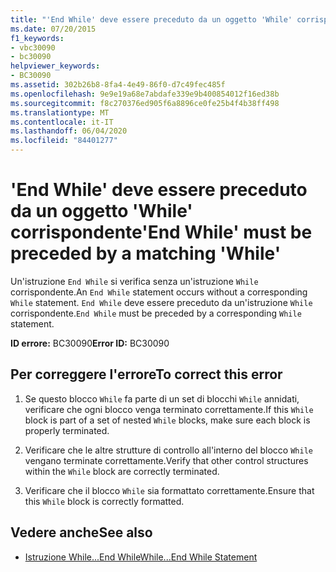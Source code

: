 ```yaml
---
title: "'End While' deve essere preceduto da un oggetto 'While' corrispondente"
ms.date: 07/20/2015
f1_keywords:
- vbc30090
- bc30090
helpviewer_keywords:
- BC30090
ms.assetid: 302b26b8-8fa4-4e49-86f0-d7c49fec485f
ms.openlocfilehash: 9e9e19a68e7abdafe339e9b400854012f16ed38b
ms.sourcegitcommit: f8c270376ed905f6a8896ce0fe25b4f4b38ff498
ms.translationtype: MT
ms.contentlocale: it-IT
ms.lasthandoff: 06/04/2020
ms.locfileid: "84401277"
---
```

# <a name="end-while-must-be-preceded-by-a-matching-while"></a><span data-ttu-id="6ded9-102">'End While' deve essere preceduto da un oggetto 'While' corrispondente</span><span class="sxs-lookup"><span data-stu-id="6ded9-102">'End While' must be preceded by a matching 'While'</span></span>
<span data-ttu-id="6ded9-103">Un'istruzione `End While` si verifica senza un'istruzione `While` corrispondente.</span><span class="sxs-lookup"><span data-stu-id="6ded9-103">An `End While` statement occurs without a corresponding `While` statement.</span></span> <span data-ttu-id="6ded9-104">`End While` deve essere preceduto da un'istruzione `While` corrispondente.</span><span class="sxs-lookup"><span data-stu-id="6ded9-104">`End While` must be preceded by a corresponding `While` statement.</span></span>  
  
 <span data-ttu-id="6ded9-105">**ID errore:** BC30090</span><span class="sxs-lookup"><span data-stu-id="6ded9-105">**Error ID:** BC30090</span></span>  
  
## <a name="to-correct-this-error"></a><span data-ttu-id="6ded9-106">Per correggere l'errore</span><span class="sxs-lookup"><span data-stu-id="6ded9-106">To correct this error</span></span>  
  
1. <span data-ttu-id="6ded9-107">Se questo blocco `While` fa parte di un set di blocchi `While` annidati, verificare che ogni blocco venga terminato correttamente.</span><span class="sxs-lookup"><span data-stu-id="6ded9-107">If this `While` block is part of a set of nested `While` blocks, make sure each block is properly terminated.</span></span>  
  
2. <span data-ttu-id="6ded9-108">Verificare che le altre strutture di controllo all'interno del blocco `While` vengano terminate correttamente.</span><span class="sxs-lookup"><span data-stu-id="6ded9-108">Verify that other control structures within the `While` block are correctly terminated.</span></span>  
  
3. <span data-ttu-id="6ded9-109">Verificare che il blocco `While` sia formattato correttamente.</span><span class="sxs-lookup"><span data-stu-id="6ded9-109">Ensure that this `While` block is correctly formatted.</span></span>  
  
## <a name="see-also"></a><span data-ttu-id="6ded9-110">Vedere anche</span><span class="sxs-lookup"><span data-stu-id="6ded9-110">See also</span></span>

- [<span data-ttu-id="6ded9-111">Istruzione While...End While</span><span class="sxs-lookup"><span data-stu-id="6ded9-111">While...End While Statement</span></span>](../language-reference/statements/while-end-while-statement.md)
